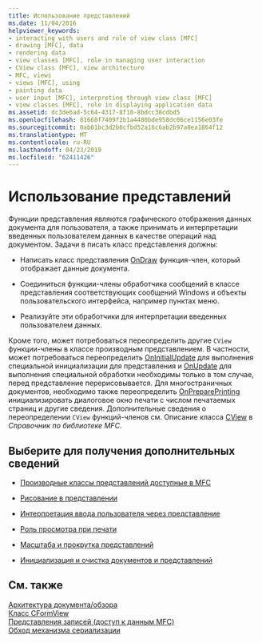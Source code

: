 ```yaml
---
title: Использование представлений
ms.date: 11/04/2016
helpviewer_keywords:
- interacting with users and role of view class [MFC]
- drawing [MFC], data
- rendering data
- view classes [MFC], role in managing user interaction
- CView class [MFC], view architecture
- MFC, views
- views [MFC], using
- painting data
- user input [MFC], interpreting through view class [MFC]
- view classes [MFC], role in displaying application data
ms.assetid: dc3de6ad-5c64-4317-8f10-8bdcc38cdbd5
ms.openlocfilehash: 81668f7409f2b1a4480bde958dc06ce1156e03fe
ms.sourcegitcommit: 0ab61bc3d2b6cfbd52a16c6ab2b97a8ea1864f12
ms.translationtype: MT
ms.contentlocale: ru-RU
ms.lasthandoff: 04/23/2019
ms.locfileid: "62411426"
---
```

# <a name="using-views"></a>Использование представлений

Функции представления являются графического отображения данных документа для пользователя, а также принимать и интерпретации введенных пользователем данных в качестве операций над документом. Задачи в писать класс представления должны:

- Написать класс представления [OnDraw](../mfc/reference/cview-class.md#ondraw) функция-член, который отображает данные документа.

- Соединиться функции-члены обработчика сообщений в классе представления соответствующих сообщений Windows и объекты пользовательского интерфейса, например пунктах меню.

- Реализуйте эти обработчики для интерпретации введенных пользователем данных.

Кроме того, может потребоваться переопределить другие `CView` функции-члены в классе производным представлением. В частности, может потребоваться переопределить [OnInitialUpdate](../mfc/reference/cview-class.md#oninitialupdate) для выполнения специальной инициализации для представления и [OnUpdate](../mfc/reference/cview-class.md#onupdate) для выполнения специальной обработки необходимы только в том случае, перед представление перерисовывается. Для многостраничных документов, необходимо также переопределить [OnPreparePrinting](../mfc/reference/cview-class.md#onprepareprinting) инициализировать диалоговое окно печати с числом печатаемых страниц и другие сведения. Дополнительные сведения о переопределении `CView` функций-членов см. Описание класса [CView](../mfc/reference/cview-class.md) в *Справочник по библиотеке MFC*.

## <a name="what-do-you-want-to-know-more-about"></a>Выберите для получения дополнительных сведений

- [Производные классы представлений доступные в MFC](../mfc/derived-view-classes-available-in-mfc.md)

- [Рисование в представлении](../mfc/drawing-in-a-view.md)

- [Интерпретация ввода пользователя через представление](../mfc/interpreting-user-input-through-a-view.md)

- [Роль просмотра при печати](../mfc/role-of-the-view-in-printing.md)

- [Масштаба и прокрутка представлений](../mfc/scrolling-and-scaling-views.md)

- [Инициализация и очистка документов и представлений](../mfc/initializing-and-cleaning-up-documents-and-views.md)

## <a name="see-also"></a>См. также

[Архитектура документа/обзора](../mfc/document-view-architecture.md)<br/>
[Класс CFormView](../mfc/reference/cformview-class.md)<br/>
[Представления записей (доступ к данным MFC)](../data/record-views-mfc-data-access.md)<br/>
[Обход механизма сериализации](../mfc/bypassing-the-serialization-mechanism.md)
